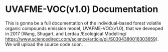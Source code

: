 # UVAFME-VOC(v1.0) Documentation
This is gonna be a full documentation of the individual-based forest volatile organic compounds emission model, UVAFME-VOC(v1.0), that we deveoped in 2017 (Wang, Shugart, and Lerdau /Ecological Modelling/ https://www.sciencedirect.com/science/article/pii/S0304380016303659). We will upload the source code soon.
